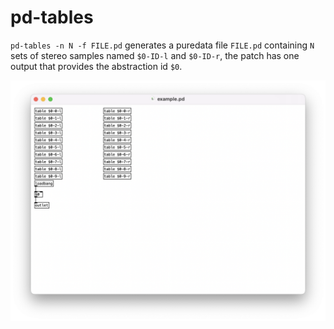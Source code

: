 # pd-tables

`pd-tables -n N -f FILE.pd` generates a puredata file `FILE.pd` containing `N`
sets of stereo samples named `$0-ID-l` and `$0-ID-r`, the patch has one output
that provides the abstraction id `$0`.

![Example patch](assets/Example.png)
